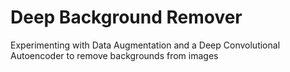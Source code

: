 # Deep Background Remover
Experimenting with Data Augmentation and a Deep Convolutional Autoencoder to remove backgrounds from images
